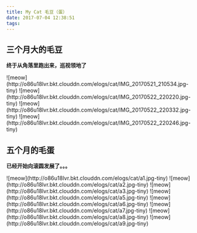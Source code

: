 ```yaml
---
title: My Cat 毛豆（蛋）
date: 2017-07-04 12:38:51
tags:
---
```


## 三个月大的毛豆

**终于从角落里跑出来，巡视领地了**

<div class="justified-gallery">
![meow](http://o86u18lvr.bkt.clouddn.com/elogs/cat/IMG_20170521_210534.jpg-tiny)
![meow](http://o86u18lvr.bkt.clouddn.com/elogs/cat/IMG_20170522_220220.jpg-tiny)
![meow](http://o86u18lvr.bkt.clouddn.com/elogs/cat/IMG_20170522_220332.jpg-tiny)
![meow](http://o86u18lvr.bkt.clouddn.com/elogs/cat/IMG_20170522_220246.jpg-tiny)
</div>

## 五个月的毛蛋

**已经开始向滚圆发展了。。。**

<div class="justified-gallery">
![meow](http://o86u18lvr.bkt.clouddn.com/elogs/cat/a1.jpg-tiny)
![meow](http://o86u18lvr.bkt.clouddn.com/elogs/cat/a2.jpg-tiny)
![meow](http://o86u18lvr.bkt.clouddn.com/elogs/cat/a3.jpg-tiny)
![meow](http://o86u18lvr.bkt.clouddn.com/elogs/cat/a5.jpg-tiny)
![meow](http://o86u18lvr.bkt.clouddn.com/elogs/cat/a6.jpg-tiny)
![meow](http://o86u18lvr.bkt.clouddn.com/elogs/cat/a7.jpg-tiny)
![meow](http://o86u18lvr.bkt.clouddn.com/elogs/cat/a8.jpg-tiny)
![meow](http://o86u18lvr.bkt.clouddn.com/elogs/cat/a9.jpg-tiny)
</div>

